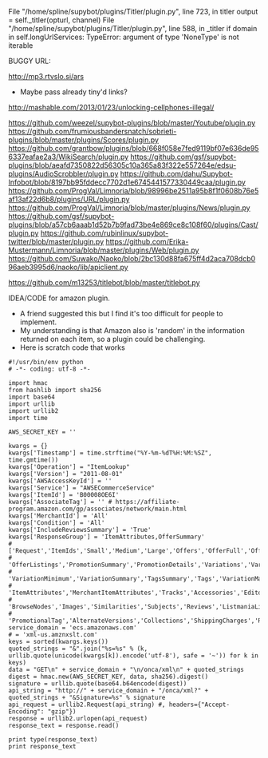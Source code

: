 
  File "/home/spline/supybot/plugins/Titler/plugin.py", line 723, in titler
    output = self._titler(opturl, channel)
  File "/home/spline/supybot/plugins/Titler/plugin.py", line 588, in _titler
    if domain in self.longUrlServices:
TypeError: argument of type 'NoneType' is not iterable


BUGGY URL:

http://mp3.rtvslo.si/ars


- Maybe pass already tiny'd links?

http://mashable.com/2013/01/23/unlocking-cellphones-illegal/

https://github.com/weezel/supybot-plugins/blob/master/Youtube/plugin.py
https://github.com/frumiousbandersnatch/sobrieti-plugins/blob/master/plugins/Scores/plugin.py
https://github.com/grantbow/plugins/blob/668f058e7fed9119bf07e636de956337eafae2a3/WikiSearch/plugin.py
https://github.com/gsf/supybot-plugins/blob/aeafd7350822d56305c10a365a83f322e557264e/edsu-plugins/AudioScrobbler/plugin.py
https://github.com/dahu/Supybot-Infobot/blob/8197bb95fddecc7702d1e6745441577330449caa/plugin.py
https://github.com/ProgVal/Limnoria/blob/98996be2511a95b8f1f0608b76e5af13af22d6b8/plugins/URL/plugin.py
https://github.com/ProgVal/Limnoria/blob/master/plugins/News/plugin.py
https://github.com/gsf/supybot-plugins/blob/a57cb6aaab1d52b7b9fad73be4e869ce8c108f60/plugins/Cast/plugin.py
https://github.com/rubinlinux/supybot-twitter/blob/master/plugin.py
https://github.com/Erika-Mustermann/Limnoria/blob/master/plugins/Web/plugin.py
https://github.com/Suwako/Naoko/blob/2bc130d88fa675ff4d2aca708dcb096aeb3995d6/naoko/lib/apiclient.py

https://github.com/m13253/titlebot/blob/master/titlebot.py

IDEA/CODE for amazon plugin.
- A friend suggested this but I find it's too difficult for people to implement.
- My understanding is that Amazon also is 'random' in the information returned on each item, so a plugin could be challenging.
- Here is scratch code that works

```
#!/usr/bin/env python
# -*- coding: utf-8 -*-

import hmac
from hashlib import sha256
import base64
import urllib
import urllib2
import time

AWS_SECRET_KEY = ''

kwargs = {}
kwargs['Timestamp'] = time.strftime("%Y-%m-%dT%H:%M:%SZ", time.gmtime())
kwargs['Operation'] = "ItemLookup"
kwargs['Version'] = "2011-08-01"
kwargs['AWSAccessKeyId'] = ''
kwargs['Service'] = "AWSECommerceService"
kwargs['ItemId'] = 'B00008OE6I'
kwargs['AssociateTag'] = '' # https://affiliate-program.amazon.com/gp/associates/network/main.html
kwargs['MerchantId'] = 'All'
kwargs['Condition'] = 'All'
kwargs['IncludeReviewsSummary'] = 'True'
kwargs['ResponseGroup'] = 'ItemAttributes,OfferSummary'
# ['Request','ItemIds','Small','Medium','Large','Offers','OfferFull','OfferSummary',
# 'OfferListings','PromotionSummary','PromotionDetails','Variations','VariationImages',
# 'VariationMinimum','VariationSummary','TagsSummary','Tags','VariationMatrix','VariationOffers',
# 'ItemAttributes','MerchantItemAttributes','Tracks','Accessories','EditorialReview','SalesRank',
# 'BrowseNodes','Images','Similarities','Subjects','Reviews','ListmaniaLists','SearchInside',
# 'PromotionalTag','AlternateVersions','Collections','ShippingCharges','RelatedItems','ShippingOptions'].
service_domain = 'ecs.amazonaws.com'
# = 'xml-us.amznxslt.com'
keys = sorted(kwargs.keys())
quoted_strings = "&".join("%s=%s" % (k, urllib.quote(unicode(kwargs[k]).encode('utf-8'), safe = '~')) for k in keys)
data = "GET\n" + service_domain + "\n/onca/xml\n" + quoted_strings
digest = hmac.new(AWS_SECRET_KEY, data, sha256).digest()
signature = urllib.quote(base64.b64encode(digest))
api_string = "http://" + service_domain + "/onca/xml?" + quoted_strings + "&Signature=%s" % signature
api_request = urllib2.Request(api_string) #, headers={"Accept-Encoding": "gzip"})
response = urllib2.urlopen(api_request)
response_text = response.read()

print type(response_text)
print response_text
```
